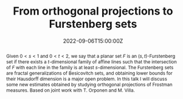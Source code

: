 ﻿---
title: "From orthogonal projections to Furstenberg sets"

event: Seminari d'Anàlisi de Barcelona
event_url: https://sites.google.com/view/apdebilbao

location: Centre de Recerca Matemàtica (Barcelona)
# address:
# street: 450 Serra Mall
# city: Stanford
#  region: CA
#  postcode: '94305'
#  country: United States

# summary: An example talk using Wowchemy's Markdown slides feature.
# abstract: "Lorem ipsum dolor sit amet, consectetur adipiscing elit. Duis posuere tellusac convallis placerat. Proin tincidunt magna sed ex sollicitudin condimentum. Sed ac faucibus dolor, scelerisque sollicitudin nisi. Cras purus urna, suscipit quis sapien eu, pulvinar tempor diam."

summary: ""
abstract: "Given $0<s<1$ and $0<t<2$, we say that a planar set $F$ is an $(s,t)$-Furstenberg set if there exists a $t$-dimensional family of affine lines such that the intersection of $F$ with each line in the family is at least $s$-dimensional. The Furstenberg sets are fractal generalizations of Besicovitch sets, and obtaining lower bounds for their Hausdorff dimension is a major open problem. In this talk I will discuss some new estimates obtained by studying orthogonal projections of Frostman measures. Based on joint work with T. Orponen and M. Villa."
# Talk start and end times.
#   End time can optionally be hidden by prefixing the line with `#`.
date: "2022-09-06T15:00:00Z"
# date_end: "2030-06-01T15:00:00Z"
all_day: false

# Schedule page publish date (NOT talk date).
publishDate: "2017-01-01T00:00:00Z"

authors: []
tags: []

# Is this a featured talk? (true/false)
featured: false

# image:
#  caption: 'Image credit: [**Unsplash**](https://unsplash.com/photos/bzdhc5b3Bxs)'
#  focal_point: Right

links:
# - icon: twitter
#  icon_pack: fab
#  name: Follow
#  url: https://twitter.com/georgecushen
url_code: ""
url_pdf: ""
url_slides: "pdf/Dabrowski-talk-Porquerolles.pdf"
url_video: ""

# Markdown Slides (optional).
#   Associate this talk with Markdown slides.
#   Simply enter your slide deck's filename without extension.
#   E.g. `slides = "example-slides"` references `content/slides/example-slides.md`.
#   Otherwise, set `slides = ""`.
# slides: example

# Projects (optional).
#   Associate this post with one or more of your projects.
#   Simply enter your project's folder or file name without extension.
#   E.g. `projects = ["internal-project"]` references `content/project/deep-learning/index.md`.
#   Otherwise, set `projects = []`.
# projects:
# - example
---
